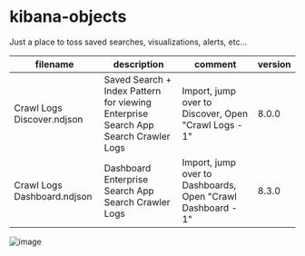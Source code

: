 # kibana-objects

Just a place to toss saved searches, visualizations, alerts, etc...

|filename|description|comment|version|
|---|---|---|---|
|Crawl Logs Discover.ndjson| Saved Search + Index Pattern for viewing Enterprise Search App Search Crawler Logs| Import, jump over to Discover, Open "Crawl Logs - 1"| 8.0.0|
|Crawl Logs Dashboard.ndjson| Dashboard Enterprise Search App Search Crawler Logs|Import, jump over to Dashboards, Open "Crawl Dashboard - 1"| 8.3.0|

![image](https://user-images.githubusercontent.com/19536095/176765041-8eacb5d4-e0da-4a07-99e5-7a8180818d95.png)

